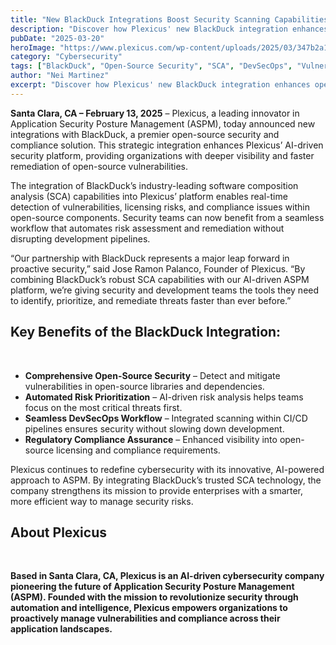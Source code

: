 ```yaml
---
title: "New BlackDuck Integrations Boost Security Scanning Capabilities in Plexicus"
description: "Discover how Plexicus' new BlackDuck integration enhances open-source security with real-time vulnerability detection, automated risk prioritization, and seamless DevSecOps workflows."
pubDate: "2025-03-20"
heroImage: "https://www.plexicus.com/wp-content/uploads/2025/03/347b2a19-377b-4ae3-8d90-8a0c297ef9c3.webp"
category: "Cybersecurity"
tags: ["BlackDuck", "Open-Source Security", "SCA", "DevSecOps", "Vulnerability Detection", "ASPM", "Integration"]
author: "Nei Martinez"
excerpt: "Discover how Plexicus' new BlackDuck integration enhances open-source security with real-time vulnerability detection, automated risk prioritization, and seamless DevSecOps workflows."
---
```


<b><span data-contrast="auto">Santa Clara, CA – February 13, 2025</span></b><span data-contrast="auto"> – Plexicus, a leading innovator in Application Security Posture Management (ASPM), today announced new integrations with BlackDuck, a premier open-source security and compliance solution. This strategic integration enhances Plexicus’ AI-driven security platform, providing organizations with deeper visibility and faster remediation of open-source vulnerabilities.</span><span data-ccp-props="{&quot;134233117&quot;:false,&quot;134233118&quot;:false,&quot;335559738&quot;:240,&quot;335559739&quot;:240}">&nbsp;</span>

<span data-contrast="auto">The integration of BlackDuck’s industry-leading software composition analysis (SCA) capabilities into Plexicus’ platform enables real-time detection of vulnerabilities, licensing risks, and compliance issues within open-source components. Security teams can now benefit from a seamless workflow that automates risk assessment and remediation without disrupting development pipelines.</span><span data-ccp-props="{&quot;134233117&quot;:false,&quot;134233118&quot;:false,&quot;335559738&quot;:240,&quot;335559739&quot;:240}">&nbsp;</span>

<span data-contrast="auto">“Our partnership with BlackDuck represents a major leap forward in proactive security,” said Jose Ramon Palanco, Founder of Plexicus. “By combining BlackDuck’s robust SCA capabilities with our AI-driven ASPM platform, we’re giving security and development teams the tools they need to identify, prioritize, and remediate threats faster than ever before.”</span><span data-ccp-props="{&quot;134233117&quot;:false,&quot;134233118&quot;:false,&quot;335559738&quot;:240,&quot;335559739&quot;:240}">&nbsp;</span>

<b><h2 data-contrast="auto">Key Benefits of the BlackDuck Integration:</h2></b><span data-ccp-props="{}">&nbsp;</span>

* <b><span data-contrast="auto">Comprehensive Open-Source Security</span></b><span data-contrast="auto"> – Detect and mitigate vulnerabilities in open-source libraries and dependencies.</span><span data-ccp-props="{&quot;134233117&quot;:false,&quot;134233118&quot;:false,&quot;335559738&quot;:240,&quot;335559739&quot;:240}">&nbsp;</span>
* <b><span data-contrast="auto">Automated Risk Prioritization</span></b><span data-contrast="auto"> – AI-driven risk analysis helps teams focus on the most critical threats first.</span><span data-ccp-props="{&quot;134233117&quot;:false,&quot;134233118&quot;:false,&quot;335559738&quot;:240,&quot;335559739&quot;:240}">&nbsp;</span>
* <b><span data-contrast="auto">Seamless DevSecOps Workflow</span></b><span data-contrast="auto"> – Integrated scanning within CI/CD pipelines ensures security without slowing down development.</span><span data-ccp-props="{&quot;134233117&quot;:false,&quot;134233118&quot;:false,&quot;335559738&quot;:240,&quot;335559739&quot;:240}">&nbsp;</span>
* <b><span data-contrast="auto">Regulatory Compliance Assurance</span></b><span data-contrast="auto"> – Enhanced visibility into open-source licensing and compliance requirements.</span><span data-ccp-props="{&quot;134233117&quot;:false,&quot;134233118&quot;:false,&quot;335559738&quot;:240,&quot;335559739&quot;:240}">&nbsp;</span>

<span data-contrast="auto">Plexicus continues to redefine cybersecurity with its innovative, AI-powered approach to ASPM. By integrating BlackDuck’s trusted SCA technology, the company strengthens its mission to provide enterprises with a smarter, more efficient way to manage security risks.</span><span data-ccp-props="{&quot;134233117&quot;:false,&quot;134233118&quot;:false,&quot;335559738&quot;:240,&quot;335559739&quot;:240}">&nbsp;</span>

<b><h2>About Plexicus</span></h2><span data-ccp-props="{}">&nbsp;</span>

<span data-contrast="auto">Based in Santa Clara, CA, Plexicus is an AI-driven cybersecurity company pioneering the future of Application Security Posture Management (ASPM). Founded with the mission to revolutionize security through automation and intelligence, Plexicus empowers organizations to proactively manage vulnerabilities and compliance across their application landscapes.</span><span data-ccp-props="{&quot;134233117&quot;:false,&quot;134233118&quot;:false,&quot;335559738&quot;:240,&quot;335559739&quot;:240}">&nbsp;</span>